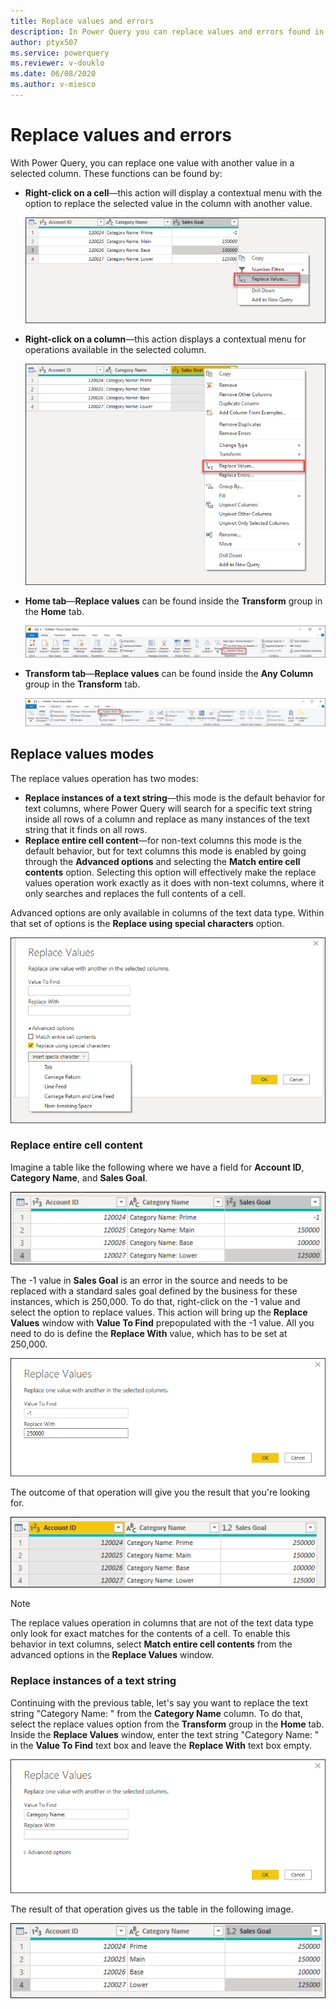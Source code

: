 ```yaml
---
title: Replace values and errors
description: In Power Query you can replace values and errors found in one or multiple columns with a value of your choice. This article demonstrates how to perform this transformation in Power Query.
author: ptyx507
ms.service: powerquery
ms.reviewer: v-douklo
ms.date: 06/08/2020
ms.author: v-miesco
---
```


# Replace values and errors

With Power Query, you can replace one value with another value in a selected column. These functions can be found by:

- **Right-click on a cell**&mdash;this action will display a contextual menu with the option to replace the selected value in the column with another value. 

   ![right-click contextual menu for replace selected value](images/me-replace-values-right-click.png)

- **Right-click on a column**&mdash;this action displays a contextual menu for operations available in the selected column.

   ![right-click contextual menu for replace selected column](images/me-replace-values-right-click-column.png)

- **Home tab**&mdash;**Replace values** can be found inside the **Transform** group in the **Home** tab.

   ![Replace values button in Home tab](images/me-replace-values-home-tab.png)

- **Transform tab**&mdash;**Replace values** can be found inside the **Any Column** group in the **Transform** tab.

   ![Replace values button in Transform tab](images/me-replace-values-transform-tab.png)

## Replace values modes

The replace values operation has two modes:

- **Replace instances of a text string**&mdash;this mode is the default behavior for text columns, where Power Query will search for a specific text string inside all rows of a column and replace as many instances of the text string that it finds on all rows.
- **Replace entire cell content**&mdash;for non-text columns this mode is the default behavior, but for text columns this mode is enabled by going through the **Advanced options** and selecting the **Match entire cell contents** option. Selecting this option will effectively make the replace values operation work exactly as it does with non-text columns, where it only searches and replaces the full contents of a cell. 

Advanced options are only available in columns of the text data type. Within that set of options is the **Replace using special characters** option.

![Replace using special characters option](images/me-replace-values-replace-using-special-characters.png)

### Replace entire cell content

Imagine a table like the following where we have a field for **Account ID**, **Category Name**, and **Sales Goal**.

![Initial sample table](images/me-replace-values-original-table.png)

The -1 value in **Sales Goal** is an error in the source and needs to be replaced with a standard sales goal defined by the business for these instances, which is 250,000. To do that, right-click on the -1 value and select the option to replace values. This action will bring up the **Replace Values** window with **Value To Find** prepopulated with the -1 value. All you need to do is define the **Replace With** value, which has to be set at 250,000.

![Replace values window for non-text column](images/me-replace-values-numeric.png)

The outcome of that operation will give you the result that you're looking for.

![Output sample table after values replaced](images/me-replace-values-original-after-numeric-replace.png)

> [!Note]
> The replace values operation in columns that are not of the text data type only look for exact matches for the contents of a cell. To enable this behavior in text columns, select **Match entire cell contents** from the advanced options in the **Replace Values** window.

### Replace instances of a text string

Continuing with the previous table, let's say you want to replace the text string "Category Name: " from the **Category Name** column. To do that, select the replace values option from the **Transform** group in the **Home** tab. Inside the **Replace Values** window, enter the text string "Category Name: " in the **Value To Find** text box and leave the **Replace With** text box empty.

![Replace values window for text column](images/me-replace-values-text.png)

The result of that operation gives us the table in the following image.

![Output sample table after values replaced](images/me-replace-values-final-table.png)
